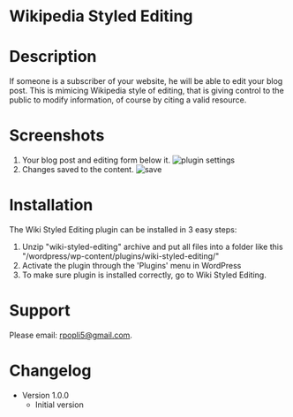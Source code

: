 # Wikipedia Styled Editing

# Description
If someone is a subscriber of your website, he will be able to edit your blog post. This is mimicing Wikipedia style of editing, that is giving control to the public to modify information, of course by citing a valid resource.

# Screenshots

1. Your blog post and editing form below it.
![plugin settings](https://github.com/poplir/wikipedia-styled-editing/blob/main/assets/screenshot-1.png)
2. Changes saved to the content.
![save](https://github.com/poplir/wikipedia-styled-editing/blob/main/assets/screenshot-2.png)

# Installation

The Wiki Styled Editing plugin can be installed in 3 easy steps:

1. Unzip "wiki-styled-editing" archive and put all files into a folder like this "/wordpress/wp-content/plugins/wiki-styled-editing/"
2. Activate the plugin through the 'Plugins' menu in WordPress
3. To make sure plugin is installed correctly, go to Wiki Styled Editing.

# Support

Please email: rpopli5@gmail.com.

# Changelog

* Version 1.0.0
	* Initial version
